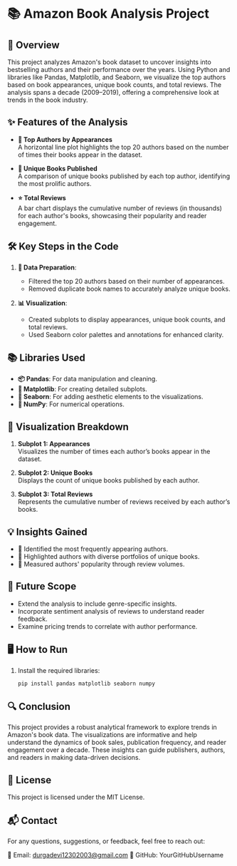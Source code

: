 # 📚 Amazon Book Analysis Project

## 📝 Overview
This project analyzes Amazon's book dataset to uncover insights into bestselling authors and their performance over the years. Using Python and libraries like Pandas, Matplotlib, and Seaborn, we visualize the top authors based on book appearances, unique book counts, and total reviews. The analysis spans a decade (2009–2019), offering a comprehensive look at trends in the book industry.

## ✨ Features of the Analysis
- **👤 Top Authors by Appearances**  
  A horizontal line plot highlights the top 20 authors based on the number of times their books appear in the dataset.

- **📖 Unique Books Published**  
  A comparison of unique books published by each top author, identifying the most prolific authors.

- **⭐ Total Reviews**  
  A bar chart displays the cumulative number of reviews (in thousands) for each author's books, showcasing their popularity and reader engagement.

## 🛠️ Key Steps in the Code
1. **🔄 Data Preparation**:
   - Filtered the top 20 authors based on their number of appearances.
   - Removed duplicate book names to accurately analyze unique books.

2. **📊 Visualization**:
   - Created subplots to display appearances, unique book counts, and total reviews.
   - Used Seaborn color palettes and annotations for enhanced clarity.

## 📚 Libraries Used
- **📦 Pandas**: For data manipulation and cleaning.
- **🎨 Matplotlib**: For creating detailed subplots.
- **🌈 Seaborn**: For adding aesthetic elements to the visualizations.
- **🔢 NumPy**: For numerical operations.

## 🎯 Visualization Breakdown
1. **Subplot 1: Appearances**  
   Visualizes the number of times each author’s books appear in the dataset.

2. **Subplot 2: Unique Books**  
   Displays the count of unique books published by each author.

3. **Subplot 3: Total Reviews**  
   Represents the cumulative number of reviews received by each author’s books.

## 💡 Insights Gained
- 📌 Identified the most frequently appearing authors.
- 📌 Highlighted authors with diverse portfolios of unique books.
- 📌 Measured authors' popularity through review volumes.

## 🚀 Future Scope
- Extend the analysis to include genre-specific insights.  
- Incorporate sentiment analysis of reviews to understand reader feedback.  
- Examine pricing trends to correlate with author performance.  

## 🖥️ How to Run
1. Install the required libraries:
   ```bash
   pip install pandas matplotlib seaborn numpy

## 🔍 Conclusion
This project provides a robust analytical framework to explore trends in Amazon's book data. The visualizations are informative and help understand the dynamics of book sales, publication frequency, and reader engagement over a decade. These insights can guide publishers, authors, and readers in making data-driven decisions.

## 📜 License
This project is licensed under the MIT License.

## 📬 Contact
For any questions, suggestions, or feedback, feel free to reach out:

📧 Email: durgadevi12302003@gmail.com
🐙 GitHub: YourGitHubUsername
